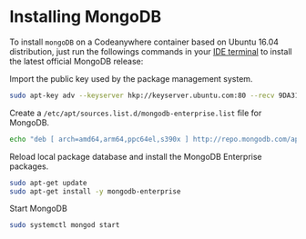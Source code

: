 # Installing MongoDB

To install <code>mongoDB</code> on a Codeanywhere container based on Ubuntu 16.04 distribution, just run the followings commands in your [IDE terminal](/editor/introduction/how-to-access) to install the latest official MongoDB release:

Import the public key used by the package management system.

```sh
sudo apt-key adv --keyserver hkp://keyserver.ubuntu.com:80 --recv 9DA31620334BD75D9DCB49F368818C72E52529D4
```

Create a `/etc/apt/sources.list.d/mongodb-enterprise.list` file for MongoDB.

```sh
echo "deb [ arch=amd64,arm64,ppc64el,s390x ] http://repo.mongodb.com/apt/ubuntu xenial/mongodb-enterprise/4.0 multiverse" | sudo tee /etc/apt/sources.list.d/mongodb-enterprise.list
```

Reload local package database and install the MongoDB Enterprise packages.

```sh
sudo apt-get update
sudo apt-get install -y mongodb-enterprise
```

Start MongoDB

```sh
sudo systemctl mongod start
```
